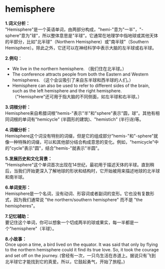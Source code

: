 # hemisphere

**1.词义分析：**  
"Hemisphere"是一个英语单词，由两部分构成，"hemi-"意为"一半"，"-sphere"意为"球"，所以整体意思是"半球"。它通常在地理学中指地球或其他天体的半部分，比如"北半球"（Northern Hemisphere）或"南半球"（Southern Hemisphere）。除此之外，它还可以在神经科学中表示大脑的左半球或右半球。

  

**2.例句**：

  

*   We live in the northern hemisphere. （我们住在北半球。）
*   The conference attracts people from both the Eastern and Western hemispheres. （这个会议吸引了来自东半球和西半球的人们。）
*   Hemisphere can also be used to refer to different sides of the brain, such as the left hemisphere and the right hemisphere. （"Hemisphere"还可用于指大脑的不同侧面，如左半球和右半球。）

  

**3.词根分析：**  
Hemisphere来自希腊词根"hemis-"表示"半"和"sphere"表示"圆，球"。其他有相同词根的单词有"hemicycle" (半圆形的建筑)、"hemistich" (半行诗)等。

  

**4.词缀分析：**  
Hemisphere这个词没有特别的词缀，但是它的组成部分"hemis-"和"-sphere"就像一种特殊的词缀，可以和其他部分结合构成意思的变化。例如，"hemicycle"中的"cycle"表示"圆"，结合"hemis-"就表示"半圆"。

  

**5.发展历史和文化背景：**  
"Hemisphere"这个单词首次出现在14世纪，最初用于描述天体的半球。直到稍后，当我们开始更深入了解地球的形状和结构时，它开始被用来描述地球的北半球和南半球。

  

**6.单词变形：**  
Hemisphere是一个名词，没有动词、形容词或者副词的变形。它也没有复数形式，因为我们通常说 "the northern/southern hemisphere" 而不是 "the hemispheres"。

  

**7.记忆辅助：**  
要记住这个单词，你可以想象一个切成两半的球或果实，每一半都是一个"hemisphere"（半球）。

  

**8.小故事：**  
Once upon a time, a bird lived on the equator. It was said that only by flying to the northern hemisphere could it find its true love. So, it took the courage and set off on the journey. (曾经有一次，一只鸟生活在赤道上。据说只有飞到北半球它才能找到它的真爱。所以，它鼓起勇气，开始了旅程。)
